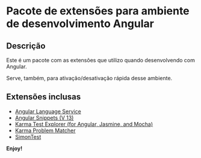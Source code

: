 # Pacote de extensões para ambiente de desenvolvimento Angular

## Descrição

Este é um pacote com as extensões que utilizo quando desenvolvendo com Angular.

Serve, também, para ativação/desativação rápida desse ambiente.

## Extensões inclusas

* [Angular Language Service](https://marketplace.visualstudio.com/items?itemName=Angular.ng-template)
* [Angular Snippets (V 13)](https://marketplace.visualstudio.com/items?itemName=johnpapa.Angular2)
* [Karma Test Explorer (for Angular, Jasmine, and Mocha)](https://marketplace.visualstudio.com/items?itemName=lucono.karma-test-explorer)
* [Karma Problem Matcher](https://marketplace.visualstudio.com/items?itemName=rctay.karma-problem-matcher)
* [SimonTest](https://marketplace.visualstudio.com/items?itemName=SimonTest.simontest)

**Enjoy!**
